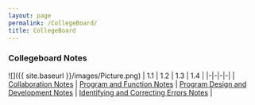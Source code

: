 ```yaml
---
layout: page
permalink: /CollegeBoard/
title: CollegeBoard
---
```


### Collegeboard Notes

![]({{ site.baseurl }}/images/Picture.png)
| 1.1 | 1.2 | 1.3 | 1.4 |
|-|-|-|-|
| [Collaboration Notes](https://soham360.github.io/csp-fastpages/markdown/week%204/2022/09/20/Collegeboard-Notes.html) | [Program and Function Notes](https://soham360.github.io/csp-fastpages/week%205/collegeboard/2022/09/26/Program-Function-Notes.html) | [Program Design and Development Notes](https://soham360.github.io/csp-fastpages/week%206/collegeboard/2022/10/02/Program-Design-Development.html) | [Identifying and Correcting Errors Notes](https://soham360.github.io/csp-fastpages/markdown/2022/10/09/Identifying-and-Correcting-Errors.html) |